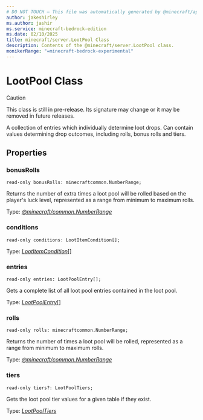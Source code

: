 ```yaml
---
# DO NOT TOUCH — This file was automatically generated by @minecraft/api-docs-generator, to report problems file an issue at https://github.com/Mojang/minecraft-scripting-libraries
author: jakeshirley
ms.author: jashir
ms.service: minecraft-bedrock-edition
ms.date: 02/10/2025
title: minecraft/server.LootPool Class
description: Contents of the @minecraft/server.LootPool class.
monikerRange: "=minecraft-bedrock-experimental"
---
```

# LootPool Class

> [!CAUTION]
> This class is still in pre-release.  Its signature may change or it may be removed in future releases.

A collection of entries which individually determine loot drops. Can contain values determining drop outcomes, including rolls, bonus rolls and tiers.

## Properties

### **bonusRolls**
`read-only bonusRolls: minecraftcommon.NumberRange;`

Returns the number of extra times a loot pool will be rolled based on the player's luck level, represented as a range from minimum to maximum rolls.

Type: [*@minecraft/common.NumberRange*](../../../scriptapi/minecraft/common/NumberRange.md)

### **conditions**
`read-only conditions: LootItemCondition[];`

Type: [*LootItemCondition*](LootItemCondition.md)[]

### **entries**
`read-only entries: LootPoolEntry[];`

Gets a complete list of all loot pool entries contained in the loot pool.

Type: [*LootPoolEntry*](LootPoolEntry.md)[]

### **rolls**
`read-only rolls: minecraftcommon.NumberRange;`

Returns the number of times a loot pool will be rolled, represented as a range from minimum to maximum rolls.

Type: [*@minecraft/common.NumberRange*](../../../scriptapi/minecraft/common/NumberRange.md)

### **tiers**
`read-only tiers?: LootPoolTiers;`

Gets the loot pool tier values for a given table if they exist.

Type: [*LootPoolTiers*](LootPoolTiers.md)
